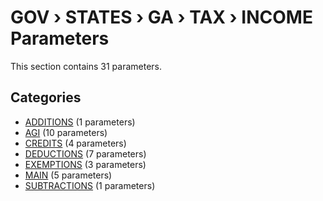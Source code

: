 # GOV › STATES › GA › TAX › INCOME Parameters

This section contains 31 parameters.

## Categories

- [ADDITIONS](additions/index.md) (1 parameters)
- [AGI](agi/index.md) (10 parameters)
- [CREDITS](credits/index.md) (4 parameters)
- [DEDUCTIONS](deductions/index.md) (7 parameters)
- [EXEMPTIONS](exemptions/index.md) (3 parameters)
- [MAIN](main/index.md) (5 parameters)
- [SUBTRACTIONS](subtractions/index.md) (1 parameters)
